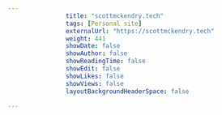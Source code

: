 ---
                title: "scottmckendry.tech"
                tags: [Personal site]
                externalUrl: "https://scottmckendry.tech"
                weight: 441
                showDate: false
                showAuthor: false
                showReadingTime: false
                showEdit: false
                showLikes: false
                showViews: false
                layoutBackgroundHeaderSpace: false
                ---

